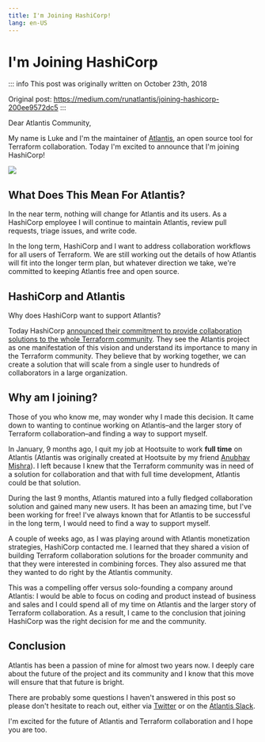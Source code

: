```yaml
---
title: I'm Joining HashiCorp!
lang: en-US
---
```


# I'm Joining HashiCorp

::: info
This post was originally written on October 23th, 2018

Original post: <https://medium.com/runatlantis/joining-hashicorp-200ee9572dc5>
:::

Dear Atlantis Community,

My name is Luke and I'm the maintainer of [Atlantis](https://www.runatlantis.io/), an open source tool for Terraform collaboration. Today I'm excited to announce that I'm joining HashiCorp!

![](/blog/joining-hashicorp/pic1.webp)

## What Does This Mean For Atlantis?

In the near term, nothing will change for Atlantis and its users. As a HashiCorp employee I will continue to maintain Atlantis, review pull requests, triage issues, and write code.

In the long term, HashiCorp and I want to address collaboration workflows for all users of Terraform. We are still working out the details of how Atlantis will fit into the longer term plan, but whatever direction we take, we're committed to keeping Atlantis free and open source.

## HashiCorp and Atlantis

Why does HashiCorp want to support Atlantis?

Today HashiCorp [announced their commitment to provide collaboration solutions to the whole Terraform community](https://www.hashicorp.com/blog/terraform-collaboration-for-everyone). They see the Atlantis project as one manifestation of this vision and understand its importance to many in the Terraform community. They believe that by working together, we can create a solution that will scale from a single user to hundreds of collaborators in a large organization.

## Why am I joining?

Those of you who know me, may wonder why I made this decision. It came down to wanting to continue working on Atlantis–and the larger story of Terraform collaboration–and finding a way to support myself.

In January, 9 months ago, I quit my job at Hootsuite to work **full time** on Atlantis (Atlantis was originally created at Hootsuite by my friend [Anubhav Mishra](https://twitter.com/anubhavm)). I left because I knew that the Terraform community was in need of a solution for collaboration and that with full time development, Atlantis could be that solution.

During the last 9 months, Atlantis matured into a fully fledged collaboration solution and gained many new users. It has been an amazing time, but I've been working for free! I've always known that for Atlantis to be successful in the long term, I would need to find a way to support myself.

A couple of weeks ago, as I was playing around with Atlantis monetization strategies, HashiCorp contacted me. I learned that they shared a vision of building Terraform collaboration solutions for the broader community and that they were interested in combining forces. They also assured me that they wanted to do right by the Atlantis community.

This was a compelling offer versus solo-founding a company around Atlantis: I would be able to focus on coding and product instead of business and sales and I could spend all of my time on Atlantis and the larger story of Terraform collaboration. As a result, I came to the conclusion that joining HashiCorp was the right decision for me and the community.

## Conclusion

Atlantis has been a passion of mine for almost two years now. I deeply care about the future of the project and its community and I know that this move will ensure that that future is bright.

There are probably some questions I haven't answered in this post so please don't hesitate to reach out, either via [Twitter](https://twitter.com/lkysow) or on the [Atlantis Slack](https://slack.cncf.io/).

I'm excited for the future of Atlantis and Terraform collaboration and I hope you are too.
